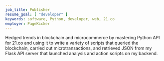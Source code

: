 ```yaml
---
job_title: Publisher
resume_goal: [ "developer" ]
keywords: software, Python, developer, web, 21.co
employer: PageKicker
---
```

Hedged trends in blockchain and microcommerce by mastering Python API for 21.co and using it to write a variety of scripts that queried the blockchain, carried out microtransactions, and retrieved JSON from my Flask API server that launched analysis and action scripts on my backend.